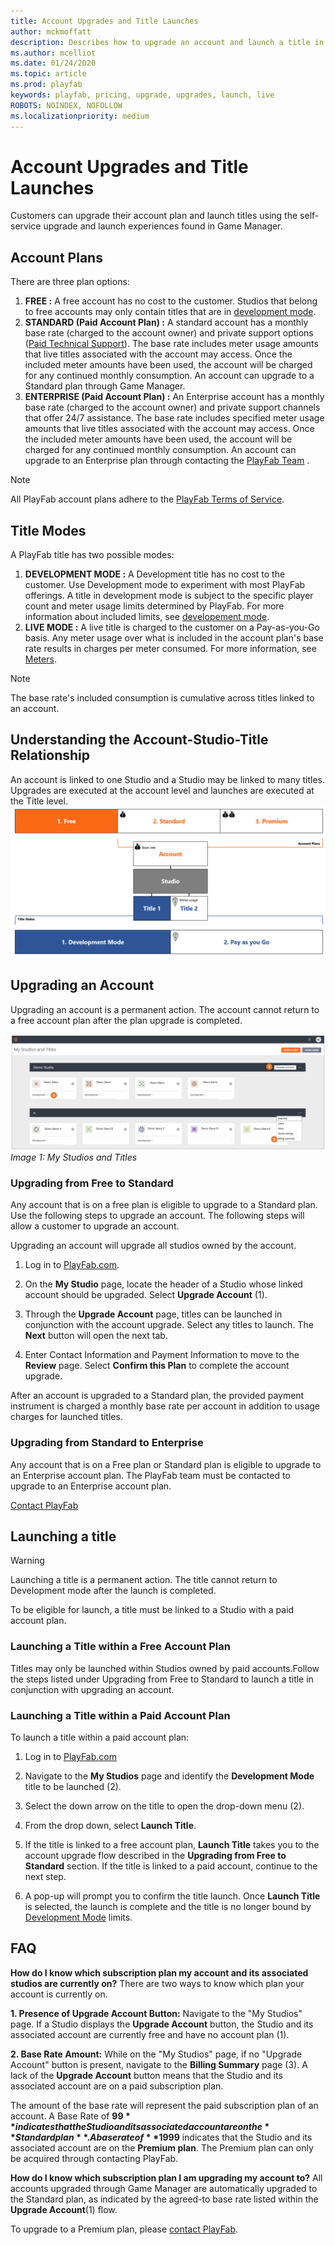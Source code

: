 ```yaml
---
title: Account Upgrades and Title Launches
author: mckmoffatt
description: Describes how to upgrade an account and launch a title in the new Game Manager experience.
ms.author: mcelliot
ms.date: 01/24/2020
ms.topic: article
ms.prod: playfab
keywords: playfab, pricing, upgrade, upgrades, launch, live
ROBOTS: NOINDEX, NOFOLLOW
ms.localizationpriority: medium
---
```


# Account Upgrades and Title Launches

Customers can upgrade their account plan and launch titles using the self-service upgrade and launch experiences found in Game Manager.

## Account Plans 
There are three plan options:
1. **FREE :** A free account has no cost to the customer. Studios that belong to free accounts may only contain titles that are in [development mode](../pricing/Development-Mode.md).
2. **STANDARD (Paid Account Plan) :** A standard account has a monthly base rate (charged to the account owner) and private support options ([Paid Technical Support](../pricing/PaidTechnicalSupport.md)). The base rate includes meter usage amounts that live titles associated with the account may access. Once the included meter amounts have been used, the account will be charged for any continued monthly consumption. An account can upgrade to a Standard plan through Game Manager.
3. **ENTERPRISE (Paid Account Plan) :** An Enterprise account has a monthly base rate (charged to the account owner) and private support channels that offer 24/7 assistance. The base rate includes specified meter usage amounts that live titles associated with the account may access. Once the included meter amounts have been used, the account will be charged for any continued monthly consumption. An account can upgrade to an Enterprise plan through contacting the [PlayFab Team](https://playfab.com/contact/) .

>[!Note]
> All PlayFab account plans adhere to the [PlayFab Terms of Service](https://playfab.com/terms/).

## Title Modes
A PlayFab title has two possible modes:
1. **DEVELOPMENT MODE :** A Development title has no cost to the customer. Use Development mode to experiment with most PlayFab offerings. A title in development mode is subject to the specific player count and meter usage limits determined by PlayFab. For more information about included limits, see [developement mode](../pricing/Development-Mode.md).
2. **LIVE MODE :** A live title is charged to the customer on a Pay-as-you-Go basis. Any meter usage over what is included in the account plan's base rate results in charges per meter consumed. For more information, see [Meters](../pricing/Meters/meters.md).

> [!NOTE]
> The base rate's included consumption is cumulative across titles linked to an account.

## Understanding the Account-Studio-Title Relationship
An account is linked to one Studio and a Studio may be linked to many titles. Upgrades are executed at the account level and launches are executed at the Title level.
![Image: Account-Studio-Title Relationship](pricingV2-media/AccountStudioTitleRelationship.png)


## Upgrading an Account

Upgrading an account is a permanent action. The account cannot return to a free account plan after the plan upgrade is completed.

![Image: My Studios View](pricingV2-media/MyStudiosNotated.png)
*Image 1: My Studios and Titles*

### Upgrading from Free to Standard
Any account that is on a free plan is eligible to upgrade to a Standard plan. Use the following steps to upgrade an account. The following steps will allow a customer to upgrade an account.

Upgrading an account will upgrade all studios owned by the account.

1. Log in to [PlayFab.com](https://playfab.com/).

2. On the **My Studio** page, locate the header of a Studio whose linked account should be upgraded. Select **Upgrade Account** (1).

3. Through the **Upgrade Account** page, titles can be launched in conjunction with the account upgrade. Select any titles to launch. The **Next** button will open the next tab.

4. Enter Contact Information and Payment Information to move to the **Review** page. Select **Confirm this Plan** to complete the account upgrade.

After an account is upgraded to a Standard plan, the provided payment instrument is charged a monthly base rate per account in addition to usage charges for launched titles.

### Upgrading from Standard to Enterprise

Any account that is on a Free plan or Standard plan is eligible to upgrade to an Enterprise account plan. The PlayFab team must be contacted to upgrade to an Enterprise account plan.

[Contact PlayFab](https://playfab.com/contact/)

## Launching a title

> [!WARNING]
> Launching a title is a permanent action. The title cannot return to Development mode after the launch is completed.

To be eligible for launch, a title must be linked to a Studio with a paid account plan.

### Launching a Title within a Free Account Plan
Titles may only be launched within Studios owned by paid accounts.Follow the steps listed under Upgrading from Free to Standard to launch a title in conjunction with upgrading an account.

### Launching a Title within a Paid Account Plan
To launch a title within a paid account plan:

1. Log in to [PlayFab.com](https://playfab.com/)

2. Navigate to the **My Studios** page and identify the **Development Mode** title to be launched (2).

3. Select the down arrow on the title to open the drop-down menu (2).

4. From the drop down, select **Launch Title**. 

5. If the title is linked to a free account plan, **Launch Title** takes you to the account upgrade flow described in the **Upgrading from Free to Standard** section. If the title is linked to a paid account, continue to the next step.

6. A pop-up will prompt you to confirm the title launch. Once **Launch Title** is selected, the launch is complete and the title is no longer bound by [Development Mode](../pricing/Development-Mode.md) limits.

## FAQ

**How do I know which subscription plan my account and its associated studios are currently on?**
There are two ways to know which plan your account is currently on.

**1. Presence of Upgrade Account Button:**  Navigate to the "My Studios" page. If a Studio displays the **Upgrade Account** button, the Studio and its associated account are currently free and have no account plan (1).

**2. Base Rate Amount:** While on the "My Studios" page, if no "Upgrade Account" button is present, navigate to the **Billing Summary** page (3). A lack of the **Upgrade Account** button means that the Studio and its associated account are on a paid subscription plan.

The amount of the base rate will represent the paid subscription plan of an account. A Base Rate of **$99** indicates that the Studio and its associated account are on the **Standard plan**. A base rate of **$1999** indicates that the Studio and its associated account are on the **Premium plan**. The Premium plan can only be acquired through contacting PlayFab.

**How do I know which subscription plan I am upgrading my account to?**
All accounts upgraded through Game Manager are automatically upgraded to the Standard plan, as indicated by the agreed-to base rate listed within the **Upgrade Account**(1) flow.

To upgrade to a Premium plan, please [contact PlayFab](https://docs.microsoft.com/gaming/playfab/features/pricing/paidtechnicalsupport).
